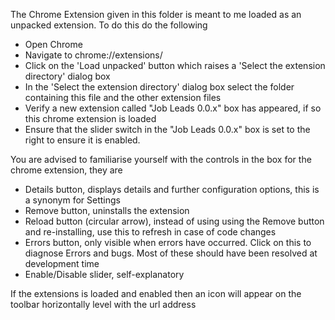 The Chrome Extension given in this folder is meant to me loaded as an unpacked extension.  To do this do the following

- Open Chrome
- Navigate to chrome://extensions/
- Click on the 'Load unpacked' button which raises a 'Select the extension directory' dialog box
- In the 'Select the extension directory' dialog box select the folder containing this file and the other extension files
- Verify a new extension called "Job Leads 0.0.x" box has appeared, if so this chrome extension is loaded
- Ensure that the slider switch in the "Job Leads 0.0.x" box is set to the right to ensure it is enabled.

You are advised to familiarise yourself with the controls in the box for the chrome extension, they are
- Details button, displays details and  further configuration options, this is a synonym for Settings
- Remove button, uninstalls the extension
- Reload button (circular arrow), instead of using using the Remove button and re-installing, use this to refresh in case of code changes
- Errors button, only visible when errors have occurred.  Click on this to diagnose Errors and bugs.  Most of these should have been resolved at development time
- Enable/Disable slider, self-explanatory

If the extensions is loaded and enabled then an icon will appear on the toolbar horizontally level with the url address 
